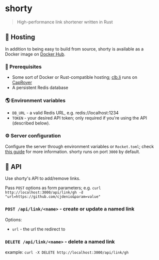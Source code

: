 # shorty

> High-performance link shortener written in Rust

## 💾 Hosting

In addition to being easy to build from source, shorty is available as a Docker image on [Docker Hub](https://hub.docker.com/r/cjdenio/shorty).

### 🏁 Prerequisites

- Some sort of Docker or Rust-compatible hosting; [clb.li](https://clb.li) runs on [CapRover](https://caprover.com)
- A persistent Redis database

### 🌎 Environment variables

- `DB_URL` - a valid Redis URL, e.g. redis://localhost:1234
- `TOKEN` - your desired API token; only required if you're using the API (described below). 

### ⚙️ Server configuration

Configure the server through environment variables or `Rocket.toml`; check [this guide](https://rocket.rs/v0.4/guide/configuration/) for more information. shorty runs on port `3000` by default.

## 📡 API

Use shorty's API to add/remove links.

Pass `POST` options as form parameters; e.g. `curl http://localhost:3000/api/link/gh -d "url=https://github.com/cjdenio&param=value"`

### `POST /api/link/<name>` - create or update a named link
Options:
- `url` - the url the redirect to

### `DELETE /api/link/<name>` - delete a named link
example: `curl -X DELETE http://localhost:3000/api/link/gh`